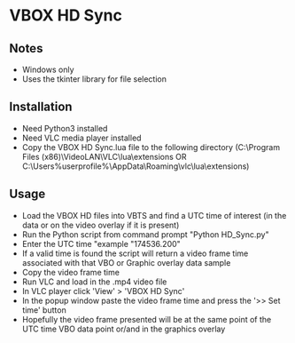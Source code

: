 # VBOX HD Sync

## Notes
- Windows only
- Uses the tkinter library for file selection

## Installation
- Need Python3 installed
- Need VLC media player installed 
- Copy the VBOX HD Sync.lua file to the following directory (C:\Program Files (x86)\VideoLAN\VLC\lua\extensions OR C:\Users\%userprofile%\AppData\Roaming\vlc\lua\extensions)

## Usage
- Load the VBOX HD files into VBTS and find a UTC time of interest (in the data or on the video overlay if it is present)
- Run the Python script from command prompt "Python HD_Sync.py"
- Enter the UTC time "example "174536.200"
- If a valid time is found the script will return a video frame time associated with that VBO or Graphic overlay data sample
- Copy the video frame time 
- Run VLC and load in the .mp4 video file
- In VLC player click 'View' > 'VBOX HD Sync' 
- In the popup window paste the video frame time and press the '>> Set time' button
- Hopefully the video frame presented will be at the same point of the UTC time VBO data point or/and in the graphics overlay